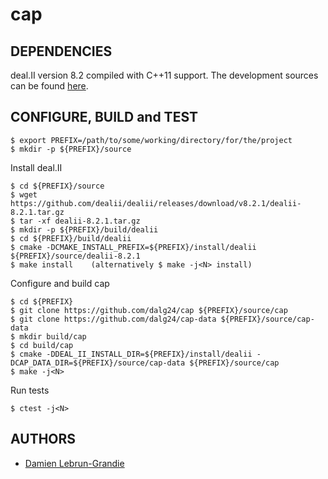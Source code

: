 cap
===
DEPENDENCIES
------------
deal.II version 8.2 compiled with C++11 support. The development sources can be found 
[here](https://github.com/dealii/dealii).

CONFIGURE, BUILD and TEST
-------------------------

    $ export PREFIX=/path/to/some/working/directory/for/the/project
    $ mkdir -p ${PREFIX}/source

Install deal.II

    $ cd ${PREFIX}/source
    $ wget https://github.com/dealii/dealii/releases/download/v8.2.1/dealii-8.2.1.tar.gz
    $ tar -xf dealii-8.2.1.tar.gz
    $ mkdir -p ${PREFIX}/build/dealii
    $ cd ${PREFIX}/build/dealii
    $ cmake -DCMAKE_INSTALL_PREFIX=${PREFIX}/install/dealii ${PREFIX}/source/dealii-8.2.1
    $ make install    (alternatively $ make -j<N> install)

Configure and build cap

    $ cd ${PREFIX}
    $ git clone https://github.com/dalg24/cap ${PREFIX}/source/cap
    $ git clone https://github.com/dalg24/cap-data ${PREFIX}/source/cap-data
    $ mkdir build/cap
    $ cd build/cap
    $ cmake -DDEAL_II_INSTALL_DIR=${PREFIX}/install/dealii -DCAP_DATA_DIR=${PREFIX}/source/cap-data ${PREFIX}/source/cap
    $ make -j<N>

Run tests

    $ ctest -j<N>

AUTHORS
-------
* [Damien Lebrun-Grandie](https://github.com/dalg24)
